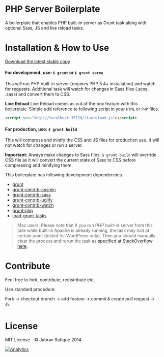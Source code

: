 PHP Server Boilerplate
======================

A boilerplate that enables PHP built-in server as Grunt task along with optional Sass, JS and live reload tasks.

# Installation & How to Use

[Download the latest stable copy](https://github.com/jabranr/php-server-boilerplate/releases)

#### For development, use: `$ grunt` or `$ grunt serve`

This will run PHP built-in server (requires PHP 5.4+ installation) and watch for requests. Additional task will watch for changes in Sass files (.scss, .sass) and convert them to CSS.

**Live Reload**
Live Reload comes as out of the box feature with this boilerplate. Simple add reference to following script in your `HTML` or `PHP` files.

```html
<script src="http://localhost:35729/livereload.js"></script>
```

#### For production, use: `$ grunt build`

This will compress and minify the CSS and JS files for production use. It will not watch for changes or run a server.

**Important:** Always make changes to Sass files. `$ grunt build` will override CSS file as it will convert the current state of Sass to CSS before compressing and minifying them.

This boilerplate has following development dependencies.

+ [grunt](https://www.npmjs.org/package/grunt)
+ [grunt-contrib-cssmin](https://www.npmjs.org/package/grunt-contrib-cssmin)
+ [grunt-contrib-sass](https://www.npmjs.org/package/grunt-contrib-sass)
+ [grunt-contrib-uglify](https://www.npmjs.org/package/grunt-contrib-uglify)
+ [grunt-contrib-watch](https://www.npmjs.org/package/grunt-contrib-watch)
+ [grunt-php](https://www.npmjs.org/package/grunt-php)
+ [load-grunt-tasks](https://www.npmjs.org/package/load-grunt-tasks)

> Mac users: Please note that if you run PHP built-in server from this task while built-in Apache is already running, the task may halt at certain point (tested for WordPress only). Then you should manually clear the process and rerun the task as [specified at StackOverflow here](http://stackoverflow.com/questions/25608908/stopping-in-built-php-server-on-mac-mavericks-livecode).

# Contribute

Feel free to fork, contribute, redistribute etc.

Use standard procedure:

Fork -> checkout branch -> add feature -> commit & create pull request -> :+1:

# License

MIT License - &copy; Jabran Rafique 2014

[![Analytics](https://ga-beacon.appspot.com/UA-50688851-1/php-server-boilerplate)](https://github.com/igrigorik/ga-beacon)
